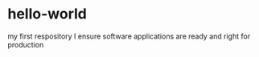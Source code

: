 # hello-world
my first respository
I ensure software applications are ready and right for production
